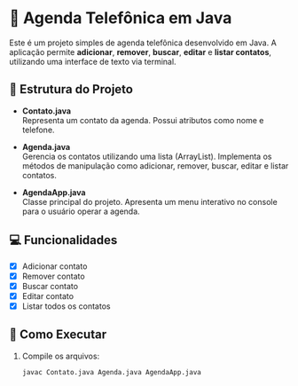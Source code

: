 # 📒 Agenda Telefônica em Java

Este é um projeto simples de agenda telefônica desenvolvido em Java. A aplicação permite **adicionar**, **remover**, **buscar**, **editar** e **listar contatos**, utilizando uma interface de texto via terminal.

## 🧱 Estrutura do Projeto

- **Contato.java**  
  Representa um contato da agenda. Possui atributos como nome e telefone.

- **Agenda.java**  
  Gerencia os contatos utilizando uma lista (ArrayList). Implementa os métodos de manipulação como adicionar, remover, buscar, editar e listar contatos.

- **AgendaApp.java**  
  Classe principal do projeto. Apresenta um menu interativo no console para o usuário operar a agenda.

## 💻 Funcionalidades

- [x] Adicionar contato
- [x] Remover contato
- [x] Buscar contato
- [x] Editar contato
- [x] Listar todos os contatos

## 🚀 Como Executar

1. Compile os arquivos:
   ```bash
   javac Contato.java Agenda.java AgendaApp.java
